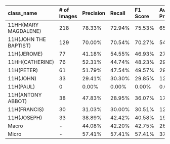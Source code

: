 | class_name            | # of Images   | Precision   | Recall   | F1 Score   | Average Precision   |
|:----------------------|:--------------|:------------|:---------|:-----------|:--------------------|
| 11HH(MARY MAGDALENE)  | 218           | 78.33%      | 72.94%   | 75.53%     | 65.62%              |
| 11H(JOHN THE BAPTIST) | 129           | 70.00%      | 70.54%   | 70.27%     | 54.85%              |
| 11H(JEROME)           | 77            | 41.18%      | 54.55%   | 46.93%     | 27.50%              |
| 11HH(CATHERINE)       | 76            | 52.31%      | 44.74%   | 48.23%     | 29.44%              |
| 11H(PETER)            | 61            | 51.79%      | 47.54%   | 49.57%     | 29.22%              |
| 11H(JOHN)             | 33            | 29.41%      | 30.30%   | 29.85%     | 12.22%              |
| 11H(PAUL)             | 0             | 0.00%       | 0.00%    | 0.00%      | 0.00%               |
| 11H(ANTONY ABBOT)     | 38            | 47.83%      | 28.95%   | 36.07%     | 17.73%              |
| 11H(FRANCIS)          | 30            | 31.03%      | 30.00%   | 30.51%     | 12.33%              |
| 11H(JOSEPH)           | 33            | 38.89%      | 42.42%   | 40.58%     | 19.23%              |
| Macro                 | -             | 44.08%      | 42.20%   | 42.75%     | 26.81%              |
| Micro                 | -             | 57.41%      | 57.41%   | 57.41%     | 37.22%              |